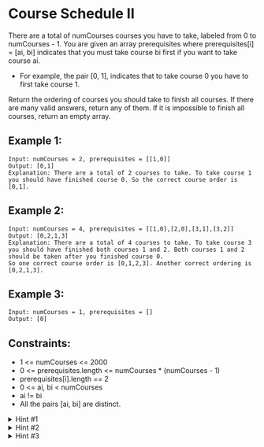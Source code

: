 # Course Schedule II

There are a total of numCourses courses you have to take, labeled from 0 to numCourses - 1. You are given an array prerequisites where prerequisites[i] = [ai, bi] indicates that you must take course bi first if you want to take course ai.

- For example, the pair [0, 1], indicates that to take course 0 you have to first take course 1.

Return the ordering of courses you should take to finish all courses. If there are many valid answers, return any of them. If it is impossible to finish all courses, return an empty array.

## Example 1:

```
Input: numCourses = 2, prerequisites = [[1,0]]
Output: [0,1]
Explanation: There are a total of 2 courses to take. To take course 1 you should have finished course 0. So the correct course order is [0,1].
```

## Example 2:

```
Input: numCourses = 4, prerequisites = [[1,0],[2,0],[3,1],[3,2]]
Output: [0,2,1,3]
Explanation: There are a total of 4 courses to take. To take course 3 you should have finished both courses 1 and 2. Both courses 1 and 2 should be taken after you finished course 0.
So one correct course order is [0,1,2,3]. Another correct ordering is [0,2,1,3].
```

## Example 3:

```
Input: numCourses = 1, prerequisites = []
Output: [0]
```

## Constraints:

- 1 <= numCourses <= 2000
- 0 <= prerequisites.length <= numCourses \* (numCourses - 1)
- prerequisites[i].length == 2
- 0 <= ai, bi < numCourses
- ai != bi
- All the pairs [ai, bi] are distinct.

<details>
<summary>Hint #1</summary>
This problem is equivalent to finding the topological order in a directed graph. If a cycle exists, no topological ordering exists and therefore it will be impossible to take all courses.
</details>

<details>
<summary>Hint #2</summary>
Topological Sort via DFS - A great video tutorial (21 minutes) on Coursera explaining the basic concepts of Topological Sort.
</details>

<details>
<summary>Hint #3</summary>
Topological sort could also be done via BFS.
</details>
